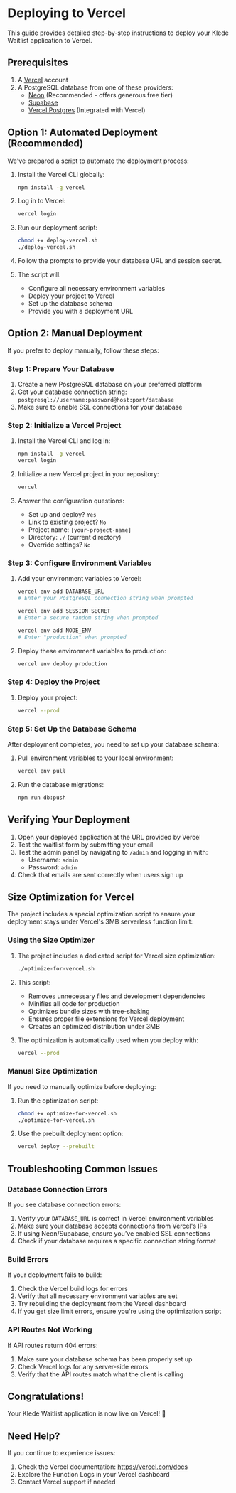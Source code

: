 # Deploying to Vercel

This guide provides detailed step-by-step instructions to deploy your Klede Waitlist application to Vercel.

## Prerequisites

1. A [Vercel](https://vercel.com) account
2. A PostgreSQL database from one of these providers:
   - [Neon](https://neon.tech) (Recommended - offers generous free tier)
   - [Supabase](https://supabase.com)
   - [Vercel Postgres](https://vercel.com/storage/postgres) (Integrated with Vercel)

## Option 1: Automated Deployment (Recommended)

We've prepared a script to automate the deployment process:

1. Install the Vercel CLI globally:
   ```bash
   npm install -g vercel
   ```

2. Log in to Vercel:
   ```bash
   vercel login
   ```

3. Run our deployment script:
   ```bash
   chmod +x deploy-vercel.sh
   ./deploy-vercel.sh
   ```

4. Follow the prompts to provide your database URL and session secret.

5. The script will:
   - Configure all necessary environment variables
   - Deploy your project to Vercel
   - Set up the database schema
   - Provide you with a deployment URL

## Option 2: Manual Deployment

If you prefer to deploy manually, follow these steps:

### Step 1: Prepare Your Database

1. Create a new PostgreSQL database on your preferred platform
2. Get your database connection string: `postgresql://username:password@host:port/database`
3. Make sure to enable SSL connections for your database

### Step 2: Initialize a Vercel Project

1. Install the Vercel CLI and log in:
   ```bash
   npm install -g vercel
   vercel login
   ```

2. Initialize a new Vercel project in your repository:
   ```bash
   vercel
   ```

3. Answer the configuration questions:
   - Set up and deploy? `Yes`
   - Link to existing project? `No`
   - Project name: `[your-project-name]`
   - Directory: `./` (current directory)
   - Override settings? `No`

### Step 3: Configure Environment Variables

1. Add your environment variables to Vercel:
   ```bash
   vercel env add DATABASE_URL
   # Enter your PostgreSQL connection string when prompted
   
   vercel env add SESSION_SECRET
   # Enter a secure random string when prompted
   
   vercel env add NODE_ENV
   # Enter "production" when prompted
   ```

2. Deploy these environment variables to production:
   ```bash
   vercel env deploy production
   ```

### Step 4: Deploy the Project

1. Deploy your project:
   ```bash
   vercel --prod
   ```

### Step 5: Set Up the Database Schema

After deployment completes, you need to set up your database schema:

1. Pull environment variables to your local environment:
   ```bash
   vercel env pull
   ```

2. Run the database migrations:
   ```bash
   npm run db:push
   ```

## Verifying Your Deployment

1. Open your deployed application at the URL provided by Vercel
2. Test the waitlist form by submitting your email
3. Test the admin panel by navigating to `/admin` and logging in with:
   - Username: `admin`
   - Password: `admin`
4. Check that emails are sent correctly when users sign up

## Size Optimization for Vercel

The project includes a special optimization script to ensure your deployment stays under Vercel's 3MB serverless function limit:

### Using the Size Optimizer

1. The project includes a dedicated script for Vercel size optimization:
   ```bash
   ./optimize-for-vercel.sh
   ```

2. This script:
   - Removes unnecessary files and development dependencies
   - Minifies all code for production
   - Optimizes bundle sizes with tree-shaking
   - Ensures proper file extensions for Vercel deployment
   - Creates an optimized distribution under 3MB

3. The optimization is automatically used when you deploy with:
   ```bash
   vercel --prod
   ```

### Manual Size Optimization

If you need to manually optimize before deploying:

1. Run the optimization script:
   ```bash
   chmod +x optimize-for-vercel.sh
   ./optimize-for-vercel.sh
   ```

2. Use the prebuilt deployment option:
   ```bash
   vercel deploy --prebuilt
   ```

## Troubleshooting Common Issues

### Database Connection Errors

If you see database connection errors:

1. Verify your `DATABASE_URL` is correct in Vercel environment variables
2. Make sure your database accepts connections from Vercel's IPs
3. If using Neon/Supabase, ensure you've enabled SSL connections
4. Check if your database requires a specific connection string format

### Build Errors

If your deployment fails to build:

1. Check the Vercel build logs for errors
2. Verify that all necessary environment variables are set
3. Try rebuilding the deployment from the Vercel dashboard
4. If you get size limit errors, ensure you're using the optimization script

### API Routes Not Working

If API routes return 404 errors:

1. Make sure your database schema has been properly set up
2. Check Vercel logs for any server-side errors
3. Verify that the API routes match what the client is calling

## Congratulations!

Your Klede Waitlist application is now live on Vercel! 🎉

## Need Help?

If you continue to experience issues:

1. Check the Vercel documentation: https://vercel.com/docs
2. Explore the Function Logs in your Vercel dashboard
3. Contact Vercel support if needed